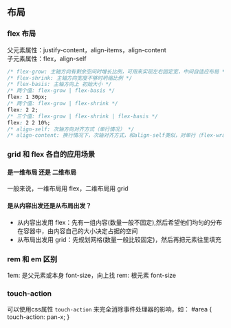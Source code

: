 ## 布局

### flex 布局

父元素属性：justify-content，align-items，align-content  
子元素属性：flex，align-self

```css
/* flex-grow: 主轴方向有剩余空间时增长比例，可用来实现左右固定宽，中间自适应布局 */
/* flex-shrink: 主轴方向宽度不够时坍缩比例 */
/* flex-basis: 主轴方向上 初始大小 */
/* 两个值: flex-grow | flex-basis */
flex: 1 30px;
/* 两个值: flex-grow | flex-shrink */
flex: 2 2;
/* 三个值: flex-grow | flex-shrink | flex-basis */
flex: 2 2 10%;
/* align-self: 次轴方向对齐方式（单行情况） */
/* align-content: 换行情况下，次轴对齐方式，和align-self类似，对单行（flex-wrap: nowrap）无效*/
```

### grid 和 flex 各自的应用场景

#### 是一维布局 还是 二维布局

一般来说，一维布局用 flex，二维布局用 grid

#### 是从内容出发还是从布局出发？

- 从内容出发用 flex：先有一组内容(数量一般不固定),然后希望他们均匀的分布在容器中，由内容自己的大小决定占据的空间
- 从布局出发用 grid：先规划网格(数量一般比较固定)，然后再把元素往里填充

### rem 和 em 区别

1em: 是父元素或本身 font-size，向上找
rem: 根元素 font-size


### touch-action
可以使用css属性 `touch-action` 来完全消除事件处理器的影响，如：
#area { 
  touch-action: pan-x; 
}